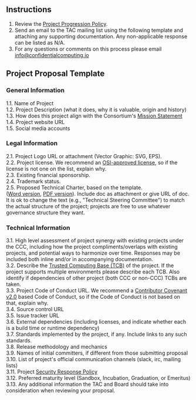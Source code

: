 ## Instructions
1.  Review the [Project Progression Policy](project-progression-policy.md). 
2.  Send an email to the TAC mailing list using the following template and attaching any supporting documentation. Any non-applicable response can be listed as N/A.
3.  For any questions or comments on this process please email info@confidentialcomputing.io

## Project Proposal Template

### General Information
1.1. Name of Project  
1.2. Project Description (what it does, why it is valuable, origin and history)  
1.3. How does this project align with the Consortium's [Mission Statement](README.md)  
1.4. Project website URL  
1.5. Social media accounts  

### Legal Information
2.1. Project Logo URL or attachment (Vector Graphic: SVG, EPS).  
2.2. Project license.  We recommend an [OSI-approved license](https://opensource.org/licenses), so if the license is not one on the list, explain why.  
2.3. Existing financial sponsorship.  
2.4. Trademark status.  
2.5. Proposed Technical Charter, based on the template.  
([Word version](https://lists.confidentialcomputing.io/g/main/files/TAC/Project%20Submissions/Technical%20Charter%20%28custom+data%29%20--%20LF%20Projects,%20LLC%204-10-2019%20FINAL%20%2811%29.docx),
[PDF version](https://lists.confidentialcomputing.io/g/main/files/Governing%20Board/Docs/LF_Projects_Technical_Charter.pdf)).
Include doc as attachment or give URL of doc.  It is ok to change the
text (e.g., "Technical Steering Committee") to match the actual structure of
the project; projects are free to use whatever governance structure they want.

### Technical Information
3.1. High level assessment of project synergy with existing projects under the CCC, including how the project compliments/overlaps with existing projects, and potential ways to harmonize over time. Responses may be included both inline and/or in accompanying documentation.  
3.2. Describe the [Trusted Computing Base (TCB)](https://en.wikipedia.org/wiki/Trusted_computing_base) of the project. If the project supports multiple environments please describe each TCB. Also identify if dependencies of other project (both CCC or non-CCC) TCBs are taken.    
3.3. Project Code of Conduct URL.  We recommend a [Contributor Covenant v2.0](https://www.contributor-covenant.org/version/2/0/code_of_conduct/) based Code of Conduct, so if the Code of Conduct is not based on that, explain why.  
3.4. Source control URL  
3.5. Issue tracker URL  
3.6. External dependencies (including licenses, and indicate whether each is a build time or runtime dependency)  
3.7. Standards implemented by the project, if any. Include links to any such standards.  
3.8. Release methodology and mechanics  
3.9. Names of initial committers, if different from those submitting proposal  
3.10. List of project's official communication channels (slack, irc, mailing lists)  
3.11. Project [Security Response Policy](security-response-policies.md)  
3.12. Preferred maturity level (Sandbox, Incubation, Graduation, or Emeritus)  
3.13. Any additional information the TAC and Board should take into consideration when reviewing your proposal.  

